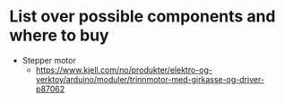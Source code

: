 # List over possible components and where to buy

- Stepper motor
  - https://www.kjell.com/no/produkter/elektro-og-verktoy/arduino/moduler/trinnmotor-med-girkasse-og-driver-p87062
  
